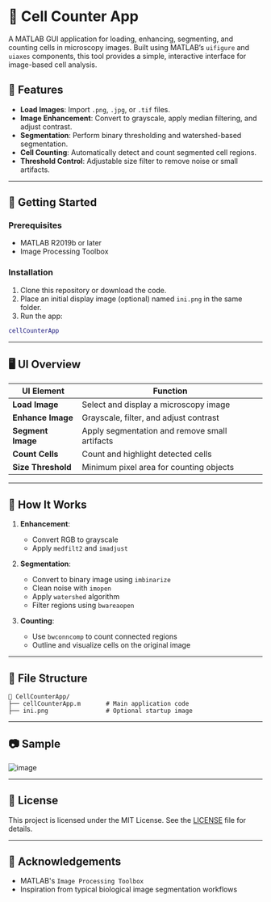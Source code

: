 # 🧫 Cell Counter App

A MATLAB GUI application for loading, enhancing, segmenting, and counting cells in microscopy images. Built using MATLAB’s `uifigure` and `uiaxes` components, this tool provides a simple, interactive interface for image-based cell analysis.

## 📸 Features

- **Load Images**: Import `.png`, `.jpg`, or `.tif` files.
- **Image Enhancement**: Convert to grayscale, apply median filtering, and adjust contrast.
- **Segmentation**: Perform binary thresholding and watershed-based segmentation.
- **Cell Counting**: Automatically detect and count segmented cell regions.
- **Threshold Control**: Adjustable size filter to remove noise or small artifacts.

---

## 🚀 Getting Started

### Prerequisites

- MATLAB R2019b or later
- Image Processing Toolbox

### Installation

1. Clone this repository or download the code.
2. Place an initial display image (optional) named `ini.png` in the same folder.
3. Run the app:

```matlab
cellCounterApp
```

---

## 🖥️ UI Overview

| UI Element         | Function                                      |
|--------------------|-----------------------------------------------|
| **Load Image**     | Select and display a microscopy image         |
| **Enhance Image**  | Grayscale, filter, and adjust contrast        |
| **Segment Image**  | Apply segmentation and remove small artifacts |
| **Count Cells**    | Count and highlight detected cells            |
| **Size Threshold** | Minimum pixel area for counting objects       |

---

## 🧠 How It Works

1. **Enhancement**:
   - Convert RGB to grayscale
   - Apply `medfilt2` and `imadjust`

2. **Segmentation**:
   - Convert to binary image using `imbinarize`
   - Clean noise with `imopen`
   - Apply `watershed` algorithm
   - Filter regions using `bwareaopen`

3. **Counting**:
   - Use `bwconncomp` to count connected regions
   - Outline and visualize cells on the original image

---

## 📂 File Structure

```
📁 CellCounterApp/
├── cellCounterApp.m       # Main application code
├── ini.png                # Optional startup image
```

---

## 📷 Sample

![image](https://github.com/user-attachments/assets/0c7fa5e8-1763-4cb3-9bb0-5fa62897e3d5)

---

## 📃 License

This project is licensed under the MIT License. See the [LICENSE](LICENSE) file for details.

---

## 🙌 Acknowledgements

- MATLAB's `Image Processing Toolbox`
- Inspiration from typical biological image segmentation workflows
